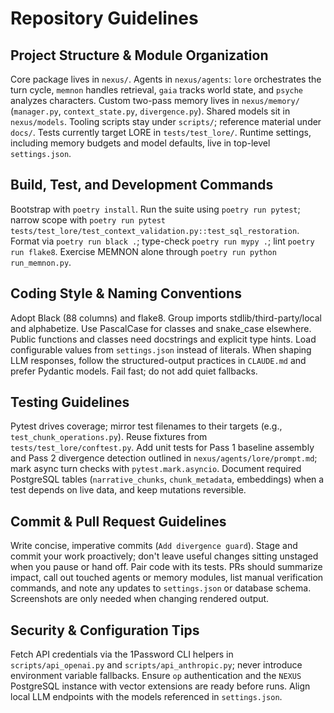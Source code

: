 # Repository Guidelines

## Project Structure & Module Organization
Core package lives in `nexus/`. Agents in `nexus/agents`: `lore` orchestrates the turn cycle, `memnon` handles retrieval, `gaia` tracks world state, and `psyche` analyzes characters. Custom two-pass memory lives in `nexus/memory/` (`manager.py`, `context_state.py`, `divergence.py`). Shared models sit in `nexus/models`. Tooling scripts stay under `scripts/`; reference material under `docs/`. Tests currently target LORE in `tests/test_lore/`. Runtime settings, including memory budgets and model defaults, live in top-level `settings.json`.

## Build, Test, and Development Commands
Bootstrap with `poetry install`. Run the suite using `poetry run pytest`; narrow scope with `poetry run pytest tests/test_lore/test_context_validation.py::test_sql_restoration`. Format via `poetry run black .`; type-check `poetry run mypy .`; lint `poetry run flake8`. Exercise MEMNON alone through `poetry run python run_memnon.py`.

## Coding Style & Naming Conventions
Adopt Black (88 columns) and flake8. Group imports stdlib/third-party/local and alphabetize. Use PascalCase for classes and snake_case elsewhere. Public functions and classes need docstrings and explicit type hints. Load configurable values from `settings.json` instead of literals. When shaping LLM responses, follow the structured-output practices in `CLAUDE.md` and prefer Pydantic models. Fail fast; do not add quiet fallbacks.

## Testing Guidelines
Pytest drives coverage; mirror test filenames to their targets (e.g., `test_chunk_operations.py`). Reuse fixtures from `tests/test_lore/conftest.py`. Add unit tests for Pass 1 baseline assembly and Pass 2 divergence detection outlined in `nexus/agents/lore/prompt.md`; mark async turn checks with `pytest.mark.asyncio`. Document required PostgreSQL tables (`narrative_chunks`, `chunk_metadata`, embeddings) when a test depends on live data, and keep mutations reversible.

## Commit & Pull Request Guidelines
Write concise, imperative commits (`Add divergence guard`). Stage and commit your work proactively; don't leave useful changes sitting unstaged when you pause or hand off. Pair code with its tests. PRs should summarize impact, call out touched agents or memory modules, list manual verification commands, and note any updates to `settings.json` or database schema. Screenshots are only needed when changing rendered output.

## Security & Configuration Tips
Fetch API credentials via the 1Password CLI helpers in `scripts/api_openai.py` and `scripts/api_anthropic.py`; never introduce environment variable fallbacks. Ensure `op` authentication and the `NEXUS` PostgreSQL instance with vector extensions are ready before runs. Align local LLM endpoints with the models referenced in `settings.json`.
